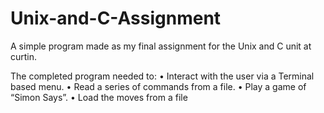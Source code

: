 # Unix-and-C-Assignment
A simple program made as my final assignment for the Unix and C unit at curtin.

The completed program needed to:
    • Interact with the user via a Terminal based menu.
    • Read a series of commands from a file.
    • Play a game of “Simon Says”.
    • Load the moves from a file
